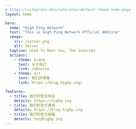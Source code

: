 ```yaml
---
# https://vitepress.dev/reference/default-theme-home-page
layout: home

hero:
  name: "High Ping Network"
  text: "This is High Ping Network Official Website"
  image:
    src: /server.png
    alt: Server
  tagline: Glad To Meet You, The Internet
  actions:
    - theme: brand
      text: 关于我们
      link: /aboutus
    - theme: alt
      text: 我们的博客
      link: https://blog.highp.ing/

features:
  - title: 我们的官方网站
    details: https://highp.ing
  - title: 我们的官方博客
    details: https://blog.highp.ing
  - title: 我们的官方邮箱
    details: noc@highp.ing
---
```


